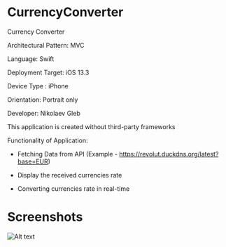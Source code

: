 # CurrencyConverter

Currency Converter

Architectural Pattern: MVC

Language: Swift

Deployment Target: iOS 13.3

Device Type : iPhone

Orientation: Portrait only

Developer: Nikolaev Gleb

This application is created without third-party frameworks

Functionality of Application:

  - Fetching Data from API (Example - https://revolut.duckdns.org/latest?base=EUR)

  - Display the received currencies rate
  
  - Converting currencies rate in real-time

# Screenshots

![Alt text](https://i.ibb.co/LCcXmZh/2020-08-13-01-43-39.png "Optional Title")

